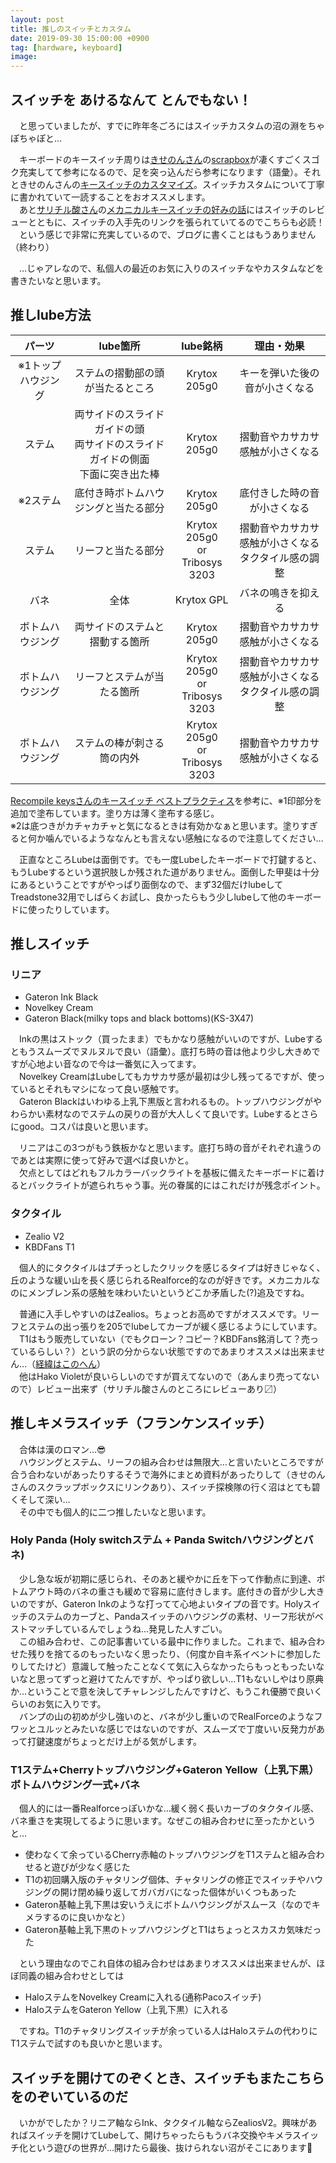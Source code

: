 ```yaml
---
layout: post
title: 推しのスイッチとカスタム
date: 2019-09-30 15:00:00 +0900
tag: [hardware, keyboard]
image:
---
```


## スイッチを あけるなんて とんでもない！

　と思っていましたが、すでに昨年冬ごろにはスイッチカスタムの沼の淵をちゃぽちゃぽと…  

　キーボードのキースイッチ周りは[きせのんさん](https://twitter.com/Xe_ry)の[scrapbox](https://scrapbox.io/xe-note/)が凄くすごくスゴク充実してて参考になるので、足を突っ込んだら参考になります（語彙）。それときせのんさんの[キースイッチのカスタマイズ](http://xery.hatenablog.com/entry/2018/12/16/092920)。スイッチカスタムについて丁寧に書かれていて一読することをおオススメします。  
　あと[サリチル酸さん](https://twitter.com/salicylic_acid3)の[メカニカルキースイッチの好みの話](https://salicylic-acid3.hatenablog.com/)にはスイッチのレビューとともに、スイッチの入手先のリンクを張られていてるのでこちらも必読！  
　という感じで非常に充実しているので、ブログに書くことはもうありません（終わり）  

　…じゃアレなので、私個人の最近のお気に入りのスイッチなやカスタムなどを書きたいなと思います。  

## 推しlube方法

| パーツ | lube箇所 | lube銘柄 | 理由・効果 | 
|:-:|:-:|:-:|:-:|
|※1トップハウジング|ステムの摺動部の頭が当たるところ|Krytox 205g0|キーを弾いた後の音が小さくなる|
|ステム|両サイドのスライドガイドの頭<br>両サイドのスライドガイドの側面<br>下面に突き出た棒<br>|Krytox 205g0|摺動音やカサカサ感触が小さくなる|
|※2ステム|底付き時ボトムハウジングと当たる部分|Krytox 205g0|底付きした時の音が小さくなる|
|ステム|リーフと当たる部分|Krytox 205g0<br>or<br>Tribosys 3203|摺動音やカサカサ感触が小さくなる<br>タクタイル感の調整|
|バネ|全体|Krytox GPL|バネの鳴きを抑える|
|ボトムハウジング|両サイドのステムと摺動する箇所|Krytox 205g0|摺動音やカサカサ感触が小さくなる|
|ボトムハウジング|リーフとステムが当たる箇所|Krytox 205g0<br>or<br>Tribosys 3203|摺動音やカサカサ感触が小さくなる<br>タクタイル感の調整|
|ボトムハウジング|ステムの棒が刺さる筒の内外|Krytox 205g0<br>or<br>Tribosys 3203|摺動音やカサカサ感触が小さくなる|

[Recompile keysさんのキースイッチ ベストプラクティス](https://keys.recompile.net/docs/keyswitch-best-practice/)を参考に、※1印部分を追加で塗布しています。塗り方は薄く塗布する感じ。  
※2は底つきがカチャカチャと気になるときは有効かなぁと思います。塗りすぎると何か噛んでいるようななんとも言えない感触になるので注意してください…  

　正直なところLubeは面倒です。でも一度Lubeしたキーボードで打鍵すると、もうLubeするという選択肢しか残された道がありません。面倒した甲斐は十分にあるということですがやっぱり面倒なので、まず32個だけlubeしてTreadstone32用でしばらくお試し、良かったらもう少しlubeして他のキーボードに使ったりしています。  

## 推しスイッチ

### リニア

- Gateron Ink Black
- Novelkey Cream
- Gateron Black(milky tops and black bottoms)(KS-3X47)

　Inkの黒はストック（買ったまま）でもかなり感触がいいのですが、Lubeするともうスムーズでヌルヌルで良い（語彙）。底打ち時の音は他より少し大きめですが心地よい音なので今は一番気に入ってます。  
　Novelkey CreamはLubeしてもカサカサ感が最初は少し残ってるですが、使っているとそれもマシになって良い感触です。  
　Gateron Blackはいわゆる上乳下黒版と言われるもの。トップハウジングがやわらかい素材なのでステムの戻りの音が大人しくて良いです。Lubeするとさらにgood。コスパは良いと思います。  

　リニアはこの3つがもう鉄板かなと思います。底打ち時の音がそれぞれ違うのであとは実際に使って好みで選べば良いかと。  
　欠点としてはどれもフルカラーバックライトを基板に備えたキーボードに着けるとバックライトが遮られちゃう事。光の眷属的にはこれだけが残念ポイント。  

### タクタイル

- Zealio V2
- KBDFans T1

　個人的にタクタイルはプチっとしたクリックを感じるタイプは好きじゃなく、丘のような緩い山を長く感じられるRealforce的なのが好きです。メカニカルなのにメンブレン系の感触を味わいたいというどこか矛盾した(?)追及ですね。  

　普通に入手しやすいのはZealios。ちょっとお高めですがオススメです。リーフとステムの出っ張りを205でlubeしてカーブが緩く感じるようにしています。  
　T1はもう販売していない（でもクローン？コピー？KBDFans銘消して？売っているらしい？）という訳の分からない状態ですのであまりオススメは出来ません…（[経緯はこのへん](https://scrapbox.io/self-made-kbds-ja/Panda%E7%95%A5%E5%8F%B2)）  
　他はHako Violetが良いらしいのですが買えてないので（あんまり売ってないので）レビュー出来ず（サリチル酸さんのところにレビューあり〼）  

## 推しキメラスイッチ（フランケンスイッチ）

　合体は漢のロマン…😎  
　ハウジングとステム、リーフの組み合わせは無限大…と言いたいところですが合う合わないがあったりするそうで海外にまとめ資料があったりして（きせのんさんのスクラップボックスにリンクあり）、スイッチ探検隊の行く沼はとても碧くそして深い…  
　その中でも個人的に二つ推したいなと思います。

### Holy Panda (Holy switchステム + Panda Switchハウジングとバネ)

　少し急な坂が初期に感じられ、そのあと緩やかに丘を下って作動点に到達、ボトムアウト時のバネの重さも緩めで容易に底付きします。底付きの音が少し大きいのですが、Gateron Inkのような打ってて心地よいタイプの音です。Holyスイッチのステムのカーブと、Pandaスイッチのハウジングの素材、リーフ形状がベストマッチしているんでしょうね…発見した人すごい。  
　この組み合わせ、この記事書いている最中に作りました。これまで、組み合わせた残りを捨てるのもったいなく思ったり、（何度か自キ系イベントに参加したりしてたけど）意識して触ったことなくて気に入らなかったらもっともったいないなと思ってずっと避けてたんですが、やっぱり欲しい…T1もないしやはり原典か…ということで意を決してチャレンジしたんですけど、もうこれ優勝で良いくらいのお気に入りです。  
　バンプの山の初めが少し強いのと、バネが少し重いのでRealForceのようなフワッとユルッとみたいな感じではないのですが、スムーズで丁度いい反発力があって打鍵速度がちょっとだけ上がる気がします。  

### T1ステム+Cherryトップハウジング+Gateron Yellow（上乳下黒）ボトムハウジング一式+バネ

　個人的には一番Realforceっぽいかな…緩く弱く長いカーブのタクタイル感、バネ重さを実現してるように思います。なぜこの組み合わせに至ったかというと…

- 使わなくて余っているCherry赤軸のトップハウジングをT1ステムと組み合わせると遊びが少なく感じた
- T1の初回購入版のチャタリング個体、チャタリングの修正でスイッチやハウジングの開け閉め繰り返してガバガバになった個体がいくつもあった
- Gateron基軸上乳下黒は安いうえにボトムハウジングがスムース（なのでキメラするのに良いかなと）  
- Gateron基軸上乳下黒のトップハウジングとT1はちょっとスカスカ気味だった

　という理由なのでこれ自体の組み合わせはあまりオススメは出来ませんが、ほぼ同義の組み合わせとしては

- HaloステムをNovelkey Creamに入れる(通称Pacoスイッチ)
- HaloステムをGateron Yellow（上乳下黒）に入れる

　ですね。T1のチャタリングスイッチが余っている人はHaloステムの代わりにT1ステムで試すのも良いかと思います。  

## スイッチを開けてのぞくとき、スイッチもまたこちらをのぞいているのだ

　いかがでしたか？リニア軸ならInk、タクタイル軸ならZealiosV2。興味があればスイッチを開けてLubeして、開けちゃったらもうバネ交換やキメラスイッチ化という遊びの世界が…開けたら最後、抜けられない沼がそこにあります👀  
